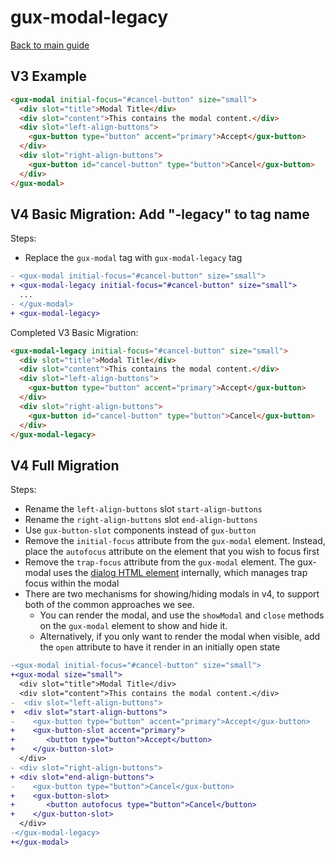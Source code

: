 # gux-modal-legacy

[Back to main guide](./readme.md)

## V3 Example

```html
<gux-modal initial-focus="#cancel-button" size="small">
  <div slot="title">Modal Title</div>
  <div slot="content">This contains the modal content.</div>
  <div slot="left-align-buttons">
    <gux-button type="button" accent="primary">Accept</gux-button>
  </div>
  <div slot="right-align-buttons">
    <gux-button id="cancel-button" type="button">Cancel</gux-button>
  </div>
</gux-modal>
```

## V4 Basic Migration: Add "-legacy" to tag name

Steps:

- Replace the `gux-modal` tag with `gux-modal-legacy` tag

```diff
- <gux-modal initial-focus="#cancel-button" size="small">
+ <gux-modal-legacy initial-focus="#cancel-button" size="small">
  ...
- </gux-modal>
+ <gux-modal-legacy>
```

Completed V3 Basic Migration:

```html
<gux-modal-legacy initial-focus="#cancel-button" size="small">
  <div slot="title">Modal Title</div>
  <div slot="content">This contains the modal content.</div>
  <div slot="left-align-buttons">
    <gux-button type="button" accent="primary">Accept</gux-button>
  </div>
  <div slot="right-align-buttons">
    <gux-button id="cancel-button" type="button">Cancel</gux-button>
  </div>
</gux-modal-legacy>
```

## V4 Full Migration

Steps:

- Rename the `left-align-buttons` slot `start-align-buttons`
- Rename the `right-align-buttons` slot `end-align-buttons`
- Use `gux-button-slot` components instead of `gux-button`
- Remove the `initial-focus` attribute from the `gux-modal` element. Instead, place the `autofocus` attribute on the element that you wish to focus first
- Remove the `trap-focus` attribute from the `gux-modal` element. The gux-modal uses the [dialog HTML element](https://developer.mozilla.org/en-US/docs/Web/HTML/Element/dialog) internally, which manages trap focus within the modal
- There are two mechanisms for showing/hiding modals in v4, to support both of the common approaches we see.
  - You can render the modal, and use the `showModal` and `close` methods on the `gux-modal` element to show and hide it.
  - Alternatively, if you only want to render the modal when visible, add the `open` attribute to have it render in an initially open state

```diff
-<gux-modal initial-focus="#cancel-button" size="small">
+<gux-modal size="small">
  <div slot="title">Modal Title</div>
  <div slot="content">This contains the modal content.</div>
-  <div slot="left-align-buttons">
+  <div slot="start-align-buttons">
-    <gux-button type="button" accent="primary">Accept</gux-button>
+    <gux-button-slot accent="primary">
+       <button type="button">Accept</button>
+    </gux-button-slot>
  </div>
- <div slot="right-align-buttons">
+ <div slot="end-align-buttons">
-    <gux-button type="button">Cancel</gux-button>
+    <gux-button-slot>
+       <button autofocus type="button">Cancel</button>
+    </gux-button-slot>
  </div>
-</gux-modal-legacy>
+</gux-modal>
```
